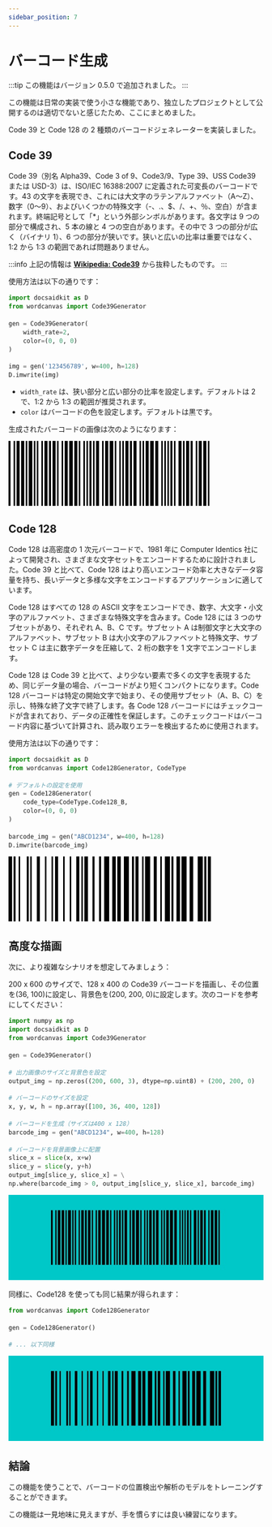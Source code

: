 ```yaml
---
sidebar_position: 7
---
```


# バーコード生成

:::tip
この機能はバージョン 0.5.0 で追加されました。
:::

この機能は日常の実装で使う小さな機能であり、独立したプロジェクトとして公開するのは適切でないと感じたため、ここにまとめました。

Code 39 と Code 128 の 2 種類のバーコードジェネレーターを実装しました。

## Code 39

Code 39（別名 Alpha39、Code 3 of 9、Code3/9、Type 39、USS Code39 または USD-3）は、ISO/IEC 16388:2007 に定義された可変長のバーコードです。43 の文字を表現でき、これには大文字のラテンアルファベット（A〜Z）、数字（0〜9）、およびいくつかの特殊文字（-、.、$、/、+、％、空白）が含まれます。終端記号として「\*」という外部シンボルがあります。各文字は 9 つの部分で構成され、5 本の線と 4 つの空白があります。その中で 3 つの部分が広く（バイナリ 1）、6 つの部分が狭いです。狭いと広いの比率は重要ではなく、1:2 から 1:3 の範囲であれば問題ありません。

:::info
上記の情報は [**Wikipedia: Code39**](https://zh.wikipedia.org/wiki/Code39) から抜粋したものです。
:::

使用方法は以下の通りです：

```python
import docsaidkit as D
from wordcanvas import Code39Generator

gen = Code39Generator(
    width_rate=2,
    color=(0, 0, 0)
)

img = gen('123456789', w=400, h=128)
D.imwrite(img)
```

- `width_rate` は、狭い部分と広い部分の比率を設定します。デフォルトは 2 で、1:2 から 1:3 の範囲が推奨されます。
- `color` はバーコードの色を設定します。デフォルトは黒です。

生成されたバーコードの画像は次のようになります：

![code39 example](./resources/code39_example.jpg)

## Code 128

Code 128 は高密度の 1 次元バーコードで、1981 年に Computer Identics 社によって開発され、さまざまな文字セットをエンコードするために設計されました。Code 39 と比べて、Code 128 はより高いエンコード効率と大きなデータ容量を持ち、長いデータと多様な文字をエンコードするアプリケーションに適しています。

Code 128 はすべての 128 の ASCII 文字をエンコードでき、数字、大文字・小文字のアルファベット、さまざまな特殊文字を含みます。Code 128 には 3 つのサブセットがあり、それぞれ A、B、C です。サブセット A は制御文字と大文字のアルファベット、サブセット B は大小文字のアルファベットと特殊文字、サブセット C は主に数字データを圧縮して、2 桁の数字を 1 文字でエンコードします。

Code 128 は Code 39 と比べて、より少ない要素で多くの文字を表現するため、同じデータ量の場合、バーコードがより短くコンパクトになります。Code 128 バーコードは特定の開始文字で始まり、その使用サブセット（A、B、C）を示し、特殊な終了文字で終了します。各 Code 128 バーコードにはチェックコードが含まれており、データの正確性を保証します。このチェックコードはバーコード内容に基づいて計算され、読み取りエラーを検出するために使用されます。

使用方法は以下の通りです：

```python
import docsaidkit as D
from wordcanvas import Code128Generator, CodeType

# デフォルトの設定を使用
gen = Code128Generator(
    code_type=CodeType.Code128_B,
    color=(0, 0, 0)
)

barcode_img = gen("ABCD1234", w=400, h=128)
D.imwrite(barcode_img)
```

![code128 example](./resources/code128_example.jpg)

## 高度な描画

次に、より複雑なシナリオを想定してみましょう：

200 x 600 のサイズで、128 x 400 の Code39 バーコードを描画し、その位置を(36, 100)に設定し、背景色を(200, 200, 0)に設定します。次のコードを参考にしてください：

```python
import numpy as np
import docsaidkit as D
from wordcanvas import Code39Generator

gen = Code39Generator()

# 出力画像のサイズと背景色を設定
output_img = np.zeros((200, 600, 3), dtype=np.uint8) + (200, 200, 0)

# バーコードのサイズを設定
x, y, w, h = np.array([100, 36, 400, 128])

# バーコードを生成（サイズは400 x 128）
barcode_img = gen("ABCD1234", w=400, h=128)

# バーコードを背景画像上に配置
slice_x = slice(x, x+w)
slice_y = slice(y, y+h)
output_img[slice_y, slice_x] = \
np.where(barcode_img > 0, output_img[slice_y, slice_x], barcode_img)
```

![code39 example 1](./resources/code39_example_1.jpg)

同様に、Code128 を使っても同じ結果が得られます：

```python
from wordcanvas import Code128Generator

gen = Code128Generator()

# ... 以下同様
```

![code128 example 1](./resources/code128_example_1.jpg)

## 結論

この機能を使うことで、バーコードの位置検出や解析のモデルをトレーニングすることができます。

この機能は一見地味に見えますが、手を慣らすには良い練習になります。
